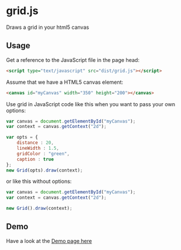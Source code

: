 # grid.js

Draws a grid in your html5 canvas

## Usage

Get a reference to the JavaScript file in the page head:
```html
<script type="text/javascript" src="dist/grid.js"></script>
```

Assume that we have a HTML5 canvas element:
```html
<canvas id="myCanvas" width="350" height="200"></canvas>
```

Use grid in JavaScript code like this when you want to pass your own options:
```javascript
var canvas = document.getElementById("myCanvas");
var context = canvas.getContext("2d");

var opts = {
	distance : 20,
	lineWidth : 1.5,
	gridColor : "green",
	caption : true
};
new Grid(opts).draw(context);
```
or like this without options:
```javascript
var canvas = document.getElementById("myCanvas");
var context = canvas.getContext("2d");

new Grid().draw(context);
```

## Demo
Have a look at the <a href="http://enterprisebug.github.io/grid.js/">Demo page here</a>

